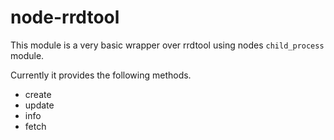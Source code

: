 # node-rrdtool

This module is a very basic wrapper over rrdtool using nodes ```child_process``` module.

Currently it provides the following methods.

* create
* update
* info
* fetch
